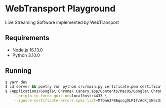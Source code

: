 # WebTransport Playground

Live Streaming Software implemented by WebTransport

## Requirements

- Node.js 16.13.0
- Python 3.10.0

## Running

```bash
$ yarn dev
$ cd server && poetry run python src/main.py certificate.pem certificate.key
$ /Applications/Google\ Chrome\ Canary.app/Contents/MacOS/Google\ Chrome\ Canary \
    --origin-to-force-quic-on=localhost:4433 \
    --ignore-certificate-errors-spki-list=MfOaAJF86qocgOLP1f/AcKjmWas33nqJ0XxnmQ1/0Gg=
```
